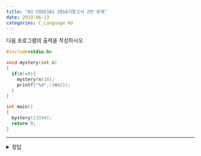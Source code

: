 ```yaml
---
title: "KU COSE101 2018기말고사 2번 문제"
date: 2019-06-13
categories: C_Language KU
---
```


다음 프로그램의 출력을 작성하시오.

~~~c
#include<stdio.h>

void mystery(int n)
{
  if(n!=0){
    mystery(n/10);
    printf("%d",!(n%2));
  }
}

int main()
{
  mystery(23594);
  return 0;
}
~~~

***

<details><summary>정답</summary>
  
{% highlight text %}

>10001

>mystery(23594)를 실행하면 재귀함수로 계속 들어간다.
>>mystery(2359);
>>>mystery(235);
>>>>mystery(23);
>>>>>mystery(2);
>>>>>>mystery(0); --> if문 들어가지 않고 바로 return

>>>>>n%2가 0이므로, 1을 출력

>>>>n%2가 1이므로, 0을 출력

>>>n%2가 1이므로, 0을 출력

>>n%2가 1이므로, 0을 출력

>n%2가 0이므로, 1을 출력

따라서 10001이 출력된다.

{% endhighlight %}

</details>
